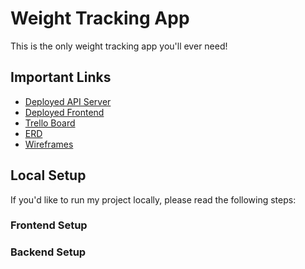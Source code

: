 # Weight Tracking App

This is the only weight tracking app you'll ever need!

## Important Links

- [Deployed API Server]()
- [Deployed Frontend]()
- [Trello Board]()
- [ERD](https://miro.com/app/board/uXjVPcx_GAA=/?share_link_id=759371293763)
- [Wireframes](https://drive.google.com/drive/folders/1RfoaPdJxZwxDKBvMiSYGgDHfKqMjHi-W?usp=sharing)

## Local Setup

If you'd like to run my project locally, please read the following steps:

### Frontend Setup



### Backend Setup
